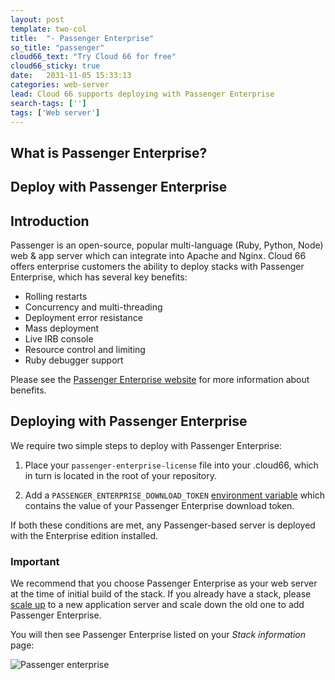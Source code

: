 ```yaml
---
layout: post
template: two-col
title:  "- Passenger Enterprise"
so_title: "passenger"
cloud66_text: "Try Cloud 66 for free"
cloud66_sticky: true
date:   2031-11-05 15:33:13
categories: web-server
lead: Cloud 66 supports deploying with Passenger Enterprise
search-tags: ['']
tags: ['Web server']
---
```


## What is Passenger Enterprise?  
## Deploy with Passenger Enterprise

## Introduction

Passenger is an open-source, popular multi-language (Ruby, Python, Node) web & app server which can integrate into Apache and Nginx. Cloud 66 offers enterprise customers the ability to deploy stacks with Passenger Enterprise, which has several key benefits:

- Rolling restarts
- Concurrency and multi-threading
- Deployment error resistance
- Mass deployment
- Live IRB console
- Resource control and limiting
- Ruby debugger support

Please see the [Passenger Enterprise website](https://www.phusionpassenger.com/enterprise) for more information about benefits.

## Deploying with Passenger Enterprise

We require two simple steps to deploy with Passenger Enterprise:

1. Place your `passenger-enterprise-license` file into your .cloud66, which in turn is located in the root of your repository.

2. Add a `PASSENGER_ENTERPRISE_DOWNLOAD_TOKEN` [environment variable](/stack-features/env-vars.html) which contains the value of your Passenger Enterprise download token.

If both these conditions are met, any Passenger-based server is deployed with the Enterprise edition installed.

<div class="notice">
    <h3>Important</h3>
    <p>We recommend that you choose Passenger Enterprise as your web server at the time of initial build of the stack. If you already have a stack, please <a href="/stack-features/horizontal-scaling.html">scale up</a> to a new application server and scale down the old one to add Passenger Enterprise.</p>
</div>

You will then see Passenger Enterprise listed on your _Stack information_ page:

![Passenger enterprise](http://cdn.cloud66.com/images/help/passenger_enterprise.png)